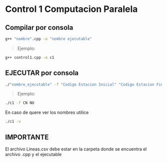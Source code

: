 # Control 1 Computacion Paralela

## Compilar por consola

```bash
g++ "nombre".cpp -o "nombre ejecutable"
```

> Ejemplo:

```bash
g++ control1.cpp -o c1
```



## EJECUTAR por consola

```bash
./"nombre_ejecutable" -f "Codigo Estacion Inicial" "Codigo Estacion Final"
```

> Ejemplo: 

```bash
./c1 -f CN NU
```
En caso de quere ver los nombres utilice

```bash
./c1 -v
```

## IMPORTANTE

El archivo Lineas.csv debe estar en la carpeta donde se encuentra el archivo .cpp y el ejecutable
